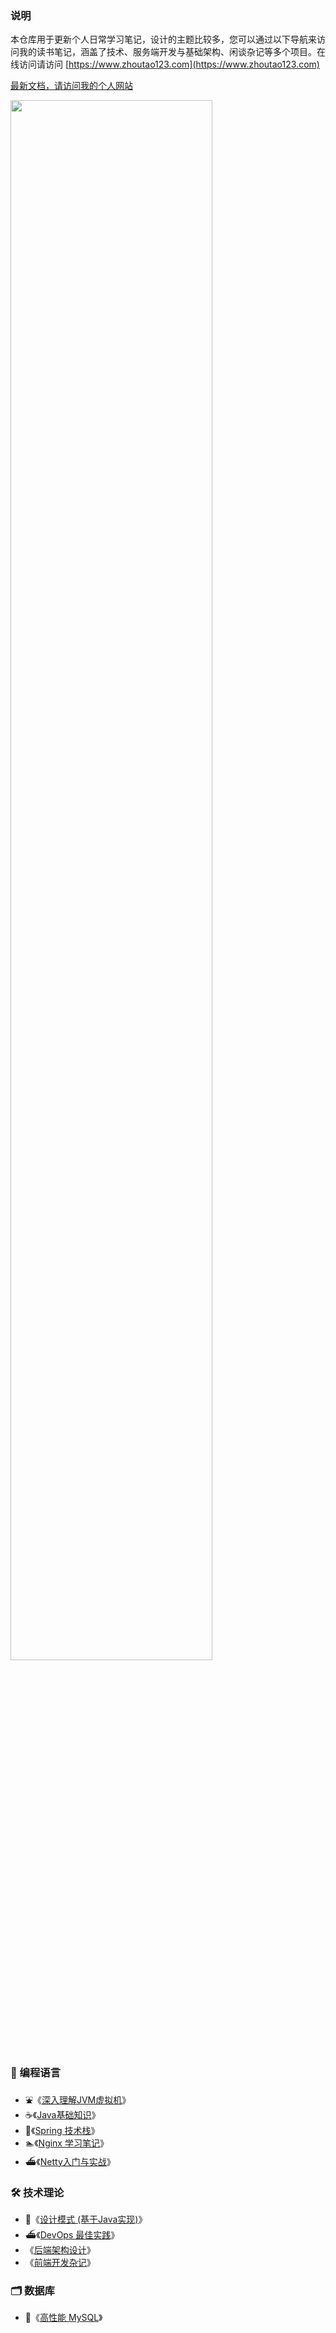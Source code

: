 ### 说明

本仓库用于更新个人日常学习笔记，设计的主题比较多，您可以通过以下导航来访问我的读书笔记，涵盖了技术、服务端开发与基础架构、闲谈杂记等多个项目。在线访问请访问 [https://www.zhoutao123.com](https://www.zhoutao123.com) 

 [最新文档，请访问我的个人网站](https://www.zhoutao123.com)

 <img src="https://pic.zhoutao123.com/github.png" style="width:80%">

### 📖 编程语言
+ ⛲️《[深入理解JVM虚拟机](https://www.zhoutao123.com/page/book/1)》
+ ☕️《[Java基础知识](https://www.zhoutao123.com/page/book/3)》
+ 🌲《[Spring 技术栈](https://www.zhoutao123.com/page/book/10)》
+ 🏊《[Nginx 学习笔记](https://www.zhoutao123.com/page/book/4)》
+ ⛴《[Netty入门与实战](https://www.zhoutao123.com/page/book/10)》


### 🛠 技术理论
+ 🧾《[设计模式 (基于Java实现)](https://www.zhoutao123.com/page/book/6)》
+ ⛴《[DevOps 最佳实践](https://www.zhoutao123.com/page/book/7)》
+   《[后端架构设计](https://www.zhoutao123.com/page/book/2)》
+   《[前端开发杂记](https://www.zhoutao123.com/page/book/5)》

### 🗂 数据库
+ 💽《[高性能 MySQL](https://www.zhoutao123.com/page/book/9)》

